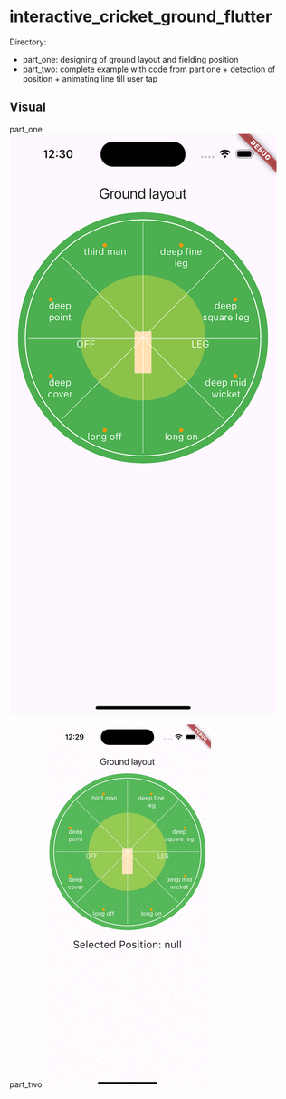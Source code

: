 # interactive_cricket_ground_flutter

Directory: 
- part_one: designing of ground layout and fielding position
- part_two: complete example with code from part one + detection of position + animating line till user tap

## Visual

part_one
![screenshot 1](/part_one/interactive_ground/screenshot/ss1.png)


part_two
![screen recording gif](/part_two/interactive_ground/screenshot/ss1.gif)